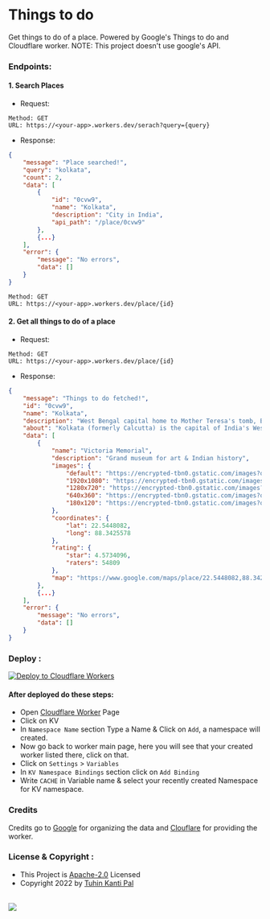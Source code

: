 # Things to do

Get things to do of a place. Powered by Google's Things to do and Cloudflare worker. NOTE: This project doesn't use google's API.

### Endpoints:

#### 1. Search Places

- Request:

```
Method: GET
URL: https://<your-app>.workers.dev/serach?query={query}
```

- Response:

```json
{
    "message": "Place searched!",
    "query": "kolkata",
    "count": 2,
    "data": [
        {
            "id": "0cvw9",
            "name": "Kolkata",
            "description": "City in India",
            "api_path": "/place/0cvw9"
        },
        {...}
    ],
    "error": {
        "message": "No errors",
        "data": []
    }
}
```

```
Method: GET
URL: https://<your-app>.workers.dev/place/{id}
```

#### 2. Get all things to do of a place

- Request:

```
Method: GET
URL: https://<your-app>.workers.dev/place/{id}
```

- Response:

```json
{
    "message": "Things to do fetched!",
    "id": "0cvw9",
    "name": "Kolkata",
    "description": "West Bengal capital home to Mother Teresa's tomb, British-colonial architecture & art galleries.",
    "about": "Kolkata (formerly Calcutta) is the capital of India's West Bengal state. Founded as an East India Company trading post, it was India's capital under the British Raj from 1773–1911. Today it’s known for its grand colonial architecture, art galleries and cultural festivals. It’s also home to Mother House, headquarters of the Missionaries of Charity, founded by Mother Teresa, whose tomb is on site.",
    "data": [
        {
            "name": "Victoria Memorial",
            "description": "Grand museum for art & Indian history",
            "images": {
                "default": "https://encrypted-tbn0.gstatic.com/images?q",
                "1920x1080": "https://encrypted-tbn0.gstatic.com/images?q=w1920-h1080-k-no",
                "1280x720": "https://encrypted-tbn0.gstatic.com/images?q=w1280-h720-k-no",
                "640x360": "https://encrypted-tbn0.gstatic.com/images?q=w640-h360-k-no",
                "180x120": "https://encrypted-tbn0.gstatic.com/images?q=w180-h120-k-no"
            },
            "coordinates": {
                "lat": 22.5448082,
                "long": 88.3425578
            },
            "rating": {
                "star": 4.5734096,
                "raters": 54809
            },
            "map": "https://www.google.com/maps/place/22.5448082,88.3425578/@22.5448082,88.3425578,100z"
        },
        {...}
    ],
    "error": {
        "message": "No errors",
        "data": []
    }
}
```

### Deploy :

[![Deploy to Cloudflare Workers](https://deploy.workers.cloudflare.com/button)](https://deploy.workers.cloudflare.com/?url=https://github.com/tuhinpal/thingstodo)

#### After deployed do these steps:

- Open [Cloudflare Worker](https://workers.cloudflare.com "Cloudflare Worker") Page
- Click on KV
- In `Namespace Name` section Type a Name & Click on `Add`, a namespace will created.
- Now go back to worker main page, here you will see that your created worker listed there, click on that.
- Click on `Settings` > `Variables`
- In `KV Namespace Bindings` section click on `Add Binding`
- Write `CACHE` in Variable name & select your recently created Namespace for KV namespace.

### Credits

Credits go to [Google](https://google.com) for organizing the data and [Clouflare](https://clouflare.com) for providing the worker.

### License & Copyright :

- This Project is [Apache-2.0](https://github.com/tuhinpal/thingstodo/blob/master/LICENSE) Licensed
- Copyright 2022 by [Tuhin Kanti Pal](https://github.com/tuhinpal)

<br><a href="https://www.buymeacoffee.com/tuhinkpal"><img src="https://img.buymeacoffee.com/button-api/?text=Buy me a coffee&emoji=&slug=tuhinkpal&button_colour=5F7FFF&font_colour=ffffff&font_family=Cookie&outline_colour=000000&coffee_colour=FFDD00"></a>
